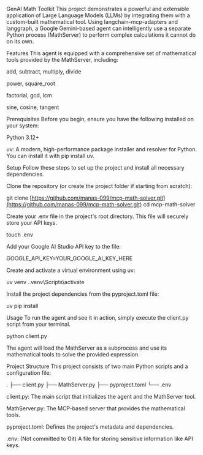 GenAI Math Toolkit
This project demonstrates a powerful and extensible application of Large Language Models (LLMs) by integrating them with a custom-built mathematical tool. Using langchain-mcp-adapters and langgraph, a Google Gemini-based agent can intelligently use a separate Python process (MathServer) to perform complex calculations it cannot do on its own.

Features
This agent is equipped with a comprehensive set of mathematical tools provided by the MathServer, including:

add, subtract, multiply, divide

power, square_root

factorial, gcd, lcm

sine, cosine, tangent

Prerequisites
Before you begin, ensure you have the following installed on your system:

Python 3.12+

uv: A modern, high-performance package installer and resolver for Python. You can install it with pip install uv.

Setup
Follow these steps to set up the project and install all necessary dependencies.

Clone the repository (or create the project folder if starting from scratch):

git clone [https://github.com/manas-099/mcp-math-solver.git](https://github.com/manas-099/mcp-math-solver.git)
cd mcp-math-solver

Create your .env file in the project's root directory. This file will securely store your API keys.

touch .env

Add your Google AI Studio API key to the file:

GOOGLE_API_KEY=YOUR_GOOGLE_AI_KEY_HERE

Create and activate a virtual environment using uv:

uv venv
.\.venv\Scripts\activate

Install the project dependencies from the pyproject.toml file:

uv pip install

Usage
To run the agent and see it in action, simply execute the client.py script from your terminal.

python client.py

The agent will load the MathServer as a subprocess and use its mathematical tools to solve the provided expression.



Project Structure
This project consists of two main Python scripts and a configuration file:

.
├── client.py
├── MathServer.py
├── pyproject.toml
└── .env

client.py: The main script that initializes the agent and the MathServer tool.

MathServer.py: The MCP-based server that provides the mathematical tools.

pyproject.toml: Defines the project's metadata and dependencies.

.env: (Not committed to Git) A file for storing sensitive information like API keys.



